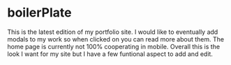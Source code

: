 # boilerPlate
This is the latest edition of my portfolio site. I would like to eventually add modals to my work so when clicked on
you can read more about them. The home page is currently not 100% cooperating in mobile. Overall this is the look
I want for my site but I have a few funtional aspect to add and edit.